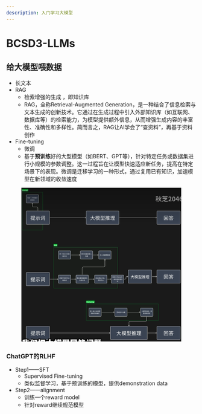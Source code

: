 ```yaml
---
description: 入门学习大模型
---
```


# BCSD3-LLMs

## 给大模型喂数据

* 长文本
* RAG
  * 检索增强的生成 ，即知识库
  * RAG，全称Retrieval-Augmented Generation，是一种结合了信息检索与文本生成的创新技术。它通过在生成过程中引入外部知识库（如互联网、数据库等）的检索能力，为模型提供额外信息，从而增强生成内容的丰富性、准确性和多样性。简而言之，RAG让AI学会了“查资料”，再基于资料创作
* Fine-tuning
  * 微调
  * 基于**预训练**好的大型模型（如BERT、GPT等），针对特定任务或数据集进行小规模的参数调整。这一过程旨在让模型快速适应新任务，提高在特定场景下的表现。微调是迁移学习的一种形式，通过复用已有知识，加速模型在新领域的收敛速度

<figure><img src="../../.gitbook/assets/image (1).png" alt=""><figcaption></figcaption></figure>

### ChatGPT的RLHF

* Step1——SFT
  * Supervised Fine-tuning
  * 类似监督学习，基于预训练的模型，提供demonstration data
* Step2——alignment
  * 训练一个reward model
  * 针对reward继续规范模型

